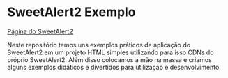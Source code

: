 # SweetAlert2 Exemplo
[Página do SweetAlert2](sweetalert2.github.io)

Neste repositório temos uns exemplos práticos de aplicação do SweetAlert2 em um projeto HTML simples utilizando para isso CDNs do próprio SweetAlert2.
Além disso colocamos a mão na massa e criamos alguns exemplos didáticos e divertidos para utilização e desenvolvimento.
